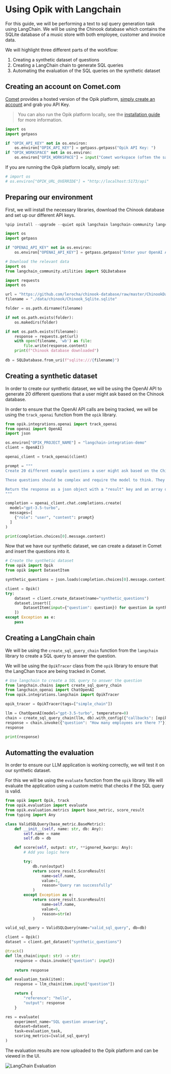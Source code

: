 # Using Opik with Langchain

For this guide, we will be performing a text to sql query generation task using LangChain. We will be using the Chinook database which contains the SQLite database of a music store with both employee, customer and invoice data.

We will highlight three different parts of the workflow:

1. Creating a synthetic dataset of questions
2. Creating a LangChain chain to generate SQL queries
3. Automating the evaluation of the SQL queries on the synthetic dataset

## Creating an account on Comet.com

[Comet](https://www.comet.com/site) provides a hosted version of the Opik platform, [simply create an account](https://www.comet.com/signup?from=llm) and grab you API Key.

> You can also run the Opik platform locally, see the [installation guide](https://www.comet.com/docs/opik/self-host/self_hosting_opik/) for more information.


```python
import os
import getpass

if "OPIK_API_KEY" not in os.environ:
    os.environ["OPIK_API_KEY"] = getpass.getpass("Opik API Key: ")
if "OPIK_WORKSPACE" not in os.environ:
    os.environ["OPIK_WORKSPACE"] = input("Comet workspace (often the same as your username): ")
```

If you are running the Opik platform locally, simply set:


```python
# import os
# os.environ["OPIK_URL_OVERRIDE"] = "http://localhost:5173/api"
```

## Preparing our environment

First, we will install the necessary libraries, download the Chinook database and set up our different API keys.


```python
%pip install --upgrade --quiet opik langchain langchain-community langchain-openai
```


```python
import os
import getpass

if "OPENAI_API_KEY" not in os.environ:
    os.environ["OPENAI_API_KEY"] = getpass.getpass("Enter your OpenAI API key: ")
```


```python
# Download the relevant data
import os
from langchain_community.utilities import SQLDatabase

import requests
import os

url = "https://github.com/lerocha/chinook-database/raw/master/ChinookDatabase/DataSources/Chinook_Sqlite.sqlite"
filename = "./data/chinook/Chinook_Sqlite.sqlite"

folder = os.path.dirname(filename)

if not os.path.exists(folder):
    os.makedirs(folder)

if not os.path.exists(filename):
    response = requests.get(url)
    with open(filename, 'wb') as file:
        file.write(response.content)
    print(f"Chinook database downloaded")
    
db = SQLDatabase.from_uri(f"sqlite:///{filename}")
```

## Creating a synthetic dataset

In order to create our synthetic dataset, we will be using the OpenAI API to generate 20 different questions that a user might ask based on the Chinook database.

In order to ensure that the OpenAI API calls are being tracked, we will be using the `track_openai` function from the `opik` library.


```python
from opik.integrations.openai import track_openai
from openai import OpenAI
import json

os.environ["OPIK_PROJECT_NAME"] = "langchain-integration-demo"
client = OpenAI()

openai_client = track_openai(client)

prompt = """
Create 20 different example questions a user might ask based on the Chinook Database.

These questions should be complex and require the model to think. They should include complex joins and window functions to answer.

Return the response as a json object with a "result" key and an array of strings with the question.
"""

completion = openai_client.chat.completions.create(
  model="gpt-3.5-turbo",
  messages=[
    {"role": "user", "content": prompt}
  ]
)

print(completion.choices[0].message.content)
```

Now that we have our synthetic dataset, we can create a dataset in Comet and insert the questions into it.


```python
# Create the synthetic dataset
from opik import Opik
from opik import DatasetItem

synthetic_questions = json.loads(completion.choices[0].message.content)["result"]

client = Opik()
try:
    dataset = client.create_dataset(name="synthetic_questions")
    dataset.insert([
        DatasetItem(input={"question": question}) for question in synthetic_questions
    ])
except Exception as e:
    pass
```

## Creating a LangChain chain

We will be using the `create_sql_query_chain` function from the `langchain` library to create a SQL query to answer the question.

We will be using the `OpikTracer` class from the `opik` library to ensure that the LangChan trace are being tracked in Comet.


```python
# Use langchain to create a SQL query to answer the question
from langchain.chains import create_sql_query_chain
from langchain_openai import ChatOpenAI
from opik.integrations.langchain import OpikTracer

opik_tracer = OpikTracer(tags=["simple_chain"])

llm = ChatOpenAI(model="gpt-3.5-turbo", temperature=0)
chain = create_sql_query_chain(llm, db).with_config({"callbacks": [opik_tracer]})
response = chain.invoke({"question": "How many employees are there ?"})
response

print(response)
```

## Automatting the evaluation

In order to ensure our LLM application is working correctly, we will test it on our synthetic dataset.

For this we will be using the `evaluate` function from the `opik` library. We will evaluate the application using a custom metric that checks if the SQL query is valid.


```python
from opik import Opik, track
from opik.evaluation import evaluate
from opik.evaluation.metrics import base_metric, score_result
from typing import Any

class ValidSQLQuery(base_metric.BaseMetric):
    def __init__(self, name: str, db: Any):
        self.name = name
        self.db = db

    def score(self, output: str, **ignored_kwargs: Any):
        # Add you logic here

        try:
            db.run(output)
            return score_result.ScoreResult(
                name=self.name,
                value=1,
                reason="Query ran successfully"
            )
        except Exception as e:
            return score_result.ScoreResult(
                name=self.name,
                value=0,
                reason=str(e)
            )

valid_sql_query = ValidSQLQuery(name="valid_sql_query", db=db)

client = Opik()
dataset = client.get_dataset("synthetic_questions")

@track()
def llm_chain(input: str) -> str:
    response = chain.invoke({"question": input})
    
    return response

def evaluation_task(item):
    response = llm_chain(item.input["question"])

    return {
        "reference": "hello",
        "output": response
    }

res = evaluate(
    experiment_name="SQL question answering",
    dataset=dataset,
    task=evaluation_task,
    scoring_metrics=[valid_sql_query]
)
```

The evaluation results are now uploaded to the Opik platform and can be viewed in the UI.

![LangChain Evaluation](https://raw.githubusercontent.com/comet-ml/opik/main/apps/opik-documentation/documentation/static/img/cookbook/langchain_cookbook.png)


